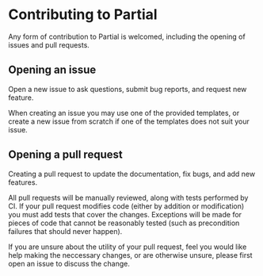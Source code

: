 # Contributing to Partial

Any form of contribution to Partial is welcomed, including the opening of issues and pull requests.

## Opening an issue

Open a new issue to ask questions, submit bug reports, and request new feature.

When creating an issue you may use one of the provided templates, or create a new issue from scratch if one of the templates does not suit your issue.

## Opening a pull request

Creating a pull request to update the documentation, fix bugs, and add new features.

All pull requests will be manually reviewed, along with tests performed by CI. If your pull request modifies code (either by addition or modification) you must add tests that cover the changes. Exceptions will be made for pieces of code that cannot be reasonably tested (such as precondition failures that should never happen).

If you are unsure about the utility of your pull request, feel you would like help making the neccessary changes, or are otherwise unsure, please first open an issue to discuss the change.
